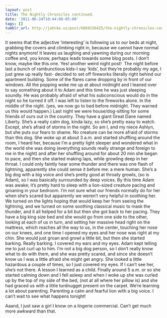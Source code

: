 ```yaml
---
layout: post
title: The Nightly Chronicles continued.
date: '2011-06-24T10:44:00-05:00'
tags: []
tumblr_url: http://jahnke.us/post/6869156425/the-nightly-chronicles-continued
---
```

It seems that the adjective ‘interesting’ is following us to our beds at night, grabbing the covers and climbing right in, because we cannot have normal nights anymore! It leaves us laughing and yawning during our morning coffee and, you know, perhaps leads towards some blog posts. I don’t know, maybe like this one. Yes! another weird night post! 
The night before last a bunch of rambunctious kids-I say ‘kids’, but they’re probably my age, I just grew up really fast- decided to set off fireworks literally right behind our apartment building. Some of the flares came dropping by in front of our windows. All the popping woke me up at about midnight and I leaned over to say something about it to Adam and this time he was just sleeping soundly. He was probably afraid of what his subconscious would do in the night so he turned it off. I was left to listen to the fireworks alone. In the middle of the night. (yes, we now go to bed before midnight. They warned us this would happen.)
Last night we were house/dog-sitting for some friends of ours out in the country. They have a giant Great Dane named Liberty. She’s a really calm dog, kinda lazy, so she’s pretty easy to watch. Except, she’s afraid of storms in the night. So am I, and my niece Ashlyn, but she puts our fears to shame. No creature can be more afraid of storms than this dog. She woke up at about 3 a.m. and started shuffling around the room, I heard her, because I’m a pretty light sleeper and wondered what in the world she was doing (everything sounds really strange and foreign to me in the night) and after her shuffling around for about 20 min she began to pace, and then she started making laps, while growling deep in her throat. I could only faintly hear some thunder and there was one flash of lightning, apparently she could sense it before me: a mere human. She’s a big dog with a big voice and she’s pretty good at throaty growls, (so is Adam), so I was basically surrounded by deep voices. By this time Adam was awake; it’s pretty hard to sleep with a lion-sized creature pacing and groaning in your bedroom. I’m not sure what our friends normally do for her when she’s scared but apparently we weren’t very helpful in soothing her. We turned on the lights hoping that would keep her from seeing the lightning, and we turned on some soothing classical music to mask the thunder, and it all helped for a bit but then she got back to her pacing. They have a big king size bed and she would go from one side to the other, looking at each of us in turn, and setting her massive head right on the mattress, which reaches all the way to us, in the center, touching her nose on our knees, and one time I opened my eyes and her nose was right at my chin. She would just groan and growl a little bit, but then she started barking. Really barking. I covered my ears and my eyes. Adam kept telling me to just curl up to him. I’m not a big dog person, so I don’t really know what to do with them, and she was pretty scared, and since she doesn’t know us I was a little afraid she might get angry. She looked a little hazardous a couple of times, so I just covered my eyes. If I can’t see her, she’s not there. A lesson I learned as a child. Finally around 5 a.m. or so she started calming down and I fell asleep and when I woke up she was curled up by the top of my side of the bed, (not at all where her pillow is) and she had graced us with a little turdnugget present on the carpet. We’re learning a lot about parenting. Parenting a calm and fearful lion with a big voice. I can’t wait to see what happens tonight! 

Aaand, I just saw a girl I know on a lingerie commercial. Can’t get much more awkward than that. 

